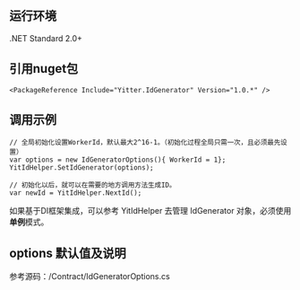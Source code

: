 
## 运行环境

.NET Standard 2.0+

## 引用nuget包
```
<PackageReference Include="Yitter.IdGenerator" Version="1.0.*" />
```

## 调用示例
```
// 全局初始化设置WorkerId，默认最大2^16-1。（初始化过程全局只需一次，且必须最先设置）
var options = new IdGeneratorOptions(){ WorkerId = 1};
YitIdHelper.SetIdGenerator(options);

// 初始化以后，就可以在需要的地方调用方法生成ID。
var newId = YitIdHelper.NextId();

```
如果基于DI框架集成，可以参考 YitIdHelper 去管理 IdGenerator 对象，必须使用**单例**模式。

## options 默认值及说明

参考源码：/Contract/IdGeneratorOptions.cs

